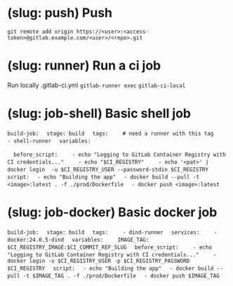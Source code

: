 # (slug: push) Push

`git remote add origin https://<user>:<access-token>@gitlab.example.com/<user>/<repo>.git`

# (slug: runner) Run a ci job 

Run locally .gitlab-ci.yml
`gitlab-runner exec`
`gitlab-ci-local`

# (slug: job-shell) Basic shell job

`build-job:`
`  stage: build`
`  tags:`
`    # need a runner with this tag`
`    - shell-runner`
`  variables:`

`  before_script:`
`    - echo "Logging to GitLab Container Registry with CI credentials..."`
`    - echo "$CI_REGISTRY"`
`    - echo '<pat>' | docker login  -u $CI_REGISTRY_USER --password-stdin $CI_REGISTRY`
`  script:`
`  - echo "Building the app"`
`  - docker build --pull -t <image>:latest . -f ./prod/Dockerfile`
`  - docker push <image>:latest`


# (slug: job-docker) Basic docker job

`build-job:`
`  stage: build`
`  tags:`
`    - dind-runner`
`  services:`
`    - docker:24.0.5-dind`
`  variables:`
`    IMAGE_TAG: $CI_REGISTRY_IMAGE:$CI_COMMIT_REF_SLUG`
`  before_script:`
`    - echo "Logging to GitLab Container Registry with CI credentials..."`
`    - docker login -u $CI_REGISTRY_USER -p $CI_REGISTRY_PASSWORD $CI_REGISTRY`
`  script:`
`  - echo "Building the app"`
`  - docker build --pull -t $IMAGE_TAG . -f ./prod/Dockerfile`
`  - docker push $IMAGE_TAG`
